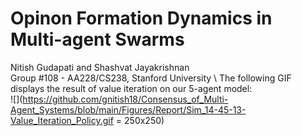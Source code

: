 # Opinon Formation Dynamics in Multi-agent Swarms
Nitish Gudapati and Shashvat Jayakrishnan\
Group #108 - AA228/CS238, Stanford University
\\
The following GIF displays the result of value iteration on our 5-agent model:\
![](https://github.com/gnitish18/Consensus_of_Multi-Agent_Systems/blob/main/Figures/Report/Sim_14-45-13-Value_Iteration_Policy.gif = 250x250)
